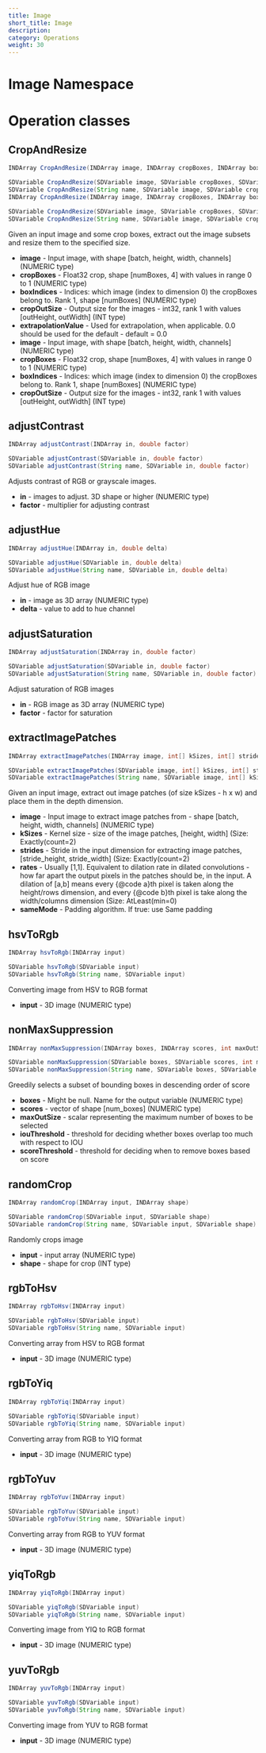 ```yaml
---
title: Image
short_title: Image
description: 
category: Operations
weight: 30
---
```

# Image Namespace
# Operation classes
## <a name="CropAndResize">CropAndResize</a>
```JAVA
INDArray CropAndResize(INDArray image, INDArray cropBoxes, INDArray boxIndices, INDArray cropOutSize, double extrapolationValue)

SDVariable CropAndResize(SDVariable image, SDVariable cropBoxes, SDVariable boxIndices, SDVariable cropOutSize, double extrapolationValue)
SDVariable CropAndResize(String name, SDVariable image, SDVariable cropBoxes, SDVariable boxIndices, SDVariable cropOutSize, double extrapolationValue)
INDArray CropAndResize(INDArray image, INDArray cropBoxes, INDArray boxIndices, INDArray cropOutSize)

SDVariable CropAndResize(SDVariable image, SDVariable cropBoxes, SDVariable boxIndices, SDVariable cropOutSize)
SDVariable CropAndResize(String name, SDVariable image, SDVariable cropBoxes, SDVariable boxIndices, SDVariable cropOutSize)
```
Given an input image and some crop boxes, extract out the image subsets and resize them to the specified size.

* **image** - Input image, with shape [batch, height, width, channels] (NUMERIC type)
* **cropBoxes** - Float32 crop, shape [numBoxes, 4] with values in range 0 to 1 (NUMERIC type)
* **boxIndices** - Indices: which image (index to dimension 0) the cropBoxes belong to. Rank 1, shape [numBoxes] (NUMERIC type)
* **cropOutSize** - Output size for the images - int32, rank 1 with values [outHeight, outWidth] (INT type)
* **extrapolationValue** - Used for extrapolation, when applicable. 0.0 should be used for the default - default = 0.0
* **image** - Input image, with shape [batch, height, width, channels] (NUMERIC type)
* **cropBoxes** - Float32 crop, shape [numBoxes, 4] with values in range 0 to 1 (NUMERIC type)
* **boxIndices** - Indices: which image (index to dimension 0) the cropBoxes belong to. Rank 1, shape [numBoxes] (NUMERIC type)
* **cropOutSize** - Output size for the images - int32, rank 1 with values [outHeight, outWidth] (INT type)

## <a name="adjustContrast">adjustContrast</a>
```JAVA
INDArray adjustContrast(INDArray in, double factor)

SDVariable adjustContrast(SDVariable in, double factor)
SDVariable adjustContrast(String name, SDVariable in, double factor)
```
Adjusts contrast of RGB or grayscale images.

* **in** - images to adjust. 3D shape or higher (NUMERIC type)
* **factor** - multiplier for adjusting contrast

## <a name="adjustHue">adjustHue</a>
```JAVA
INDArray adjustHue(INDArray in, double delta)

SDVariable adjustHue(SDVariable in, double delta)
SDVariable adjustHue(String name, SDVariable in, double delta)
```
Adjust hue of RGB image 

* **in** - image as 3D array (NUMERIC type)
* **delta** - value to add to hue channel

## <a name="adjustSaturation">adjustSaturation</a>
```JAVA
INDArray adjustSaturation(INDArray in, double factor)

SDVariable adjustSaturation(SDVariable in, double factor)
SDVariable adjustSaturation(String name, SDVariable in, double factor)
```
Adjust saturation of RGB images

* **in** - RGB image as 3D array (NUMERIC type)
* **factor** - factor for saturation

## <a name="extractImagePatches">extractImagePatches</a>
```JAVA
INDArray extractImagePatches(INDArray image, int[] kSizes, int[] strides, int[] rates, boolean sameMode)

SDVariable extractImagePatches(SDVariable image, int[] kSizes, int[] strides, int[] rates, boolean sameMode)
SDVariable extractImagePatches(String name, SDVariable image, int[] kSizes, int[] strides, int[] rates, boolean sameMode)
```
Given an input image, extract out image patches (of size kSizes - h x w) and place them in the depth dimension. 

* **image** - Input image to extract image patches from - shape [batch, height, width, channels] (NUMERIC type)
* **kSizes** - Kernel size - size of the image patches, [height, width] (Size: Exactly(count=2)
* **strides** - Stride in the input dimension for extracting image patches, [stride_height, stride_width] (Size: Exactly(count=2)
* **rates** - Usually [1,1]. Equivalent to dilation rate in dilated convolutions - how far apart the output pixels
                 in the patches should be, in the input. A dilation of [a,b] means every {@code a}th pixel is taken
                 along the height/rows dimension, and every {@code b}th pixel is take along the width/columns dimension (Size: AtLeast(min=0)
* **sameMode** - Padding algorithm. If true: use Same padding

## <a name="hsvToRgb">hsvToRgb</a>
```JAVA
INDArray hsvToRgb(INDArray input)

SDVariable hsvToRgb(SDVariable input)
SDVariable hsvToRgb(String name, SDVariable input)
```
Converting image from HSV to RGB format 

* **input** - 3D image (NUMERIC type)

## <a name="nonMaxSuppression">nonMaxSuppression</a>
```JAVA
INDArray nonMaxSuppression(INDArray boxes, INDArray scores, int maxOutSize, double iouThreshold, double scoreThreshold)

SDVariable nonMaxSuppression(SDVariable boxes, SDVariable scores, int maxOutSize, double iouThreshold, double scoreThreshold)
SDVariable nonMaxSuppression(String name, SDVariable boxes, SDVariable scores, int maxOutSize, double iouThreshold, double scoreThreshold)
```
Greedily selects a subset of bounding boxes in descending order of score

* **boxes** - Might be null. Name for the output variable (NUMERIC type)
* **scores** - vector of shape [num_boxes] (NUMERIC type)
* **maxOutSize** - scalar representing the maximum number of boxes to be selected
* **iouThreshold** - threshold for deciding whether boxes overlap too much with respect to IOU
* **scoreThreshold** - threshold for deciding when to remove boxes based on score

## <a name="randomCrop">randomCrop</a>
```JAVA
INDArray randomCrop(INDArray input, INDArray shape)

SDVariable randomCrop(SDVariable input, SDVariable shape)
SDVariable randomCrop(String name, SDVariable input, SDVariable shape)
```
Randomly crops image

* **input** - input array (NUMERIC type)
* **shape** - shape for crop (INT type)

## <a name="rgbToHsv">rgbToHsv</a>
```JAVA
INDArray rgbToHsv(INDArray input)

SDVariable rgbToHsv(SDVariable input)
SDVariable rgbToHsv(String name, SDVariable input)
```
Converting array from HSV to RGB format

* **input** - 3D image (NUMERIC type)

## <a name="rgbToYiq">rgbToYiq</a>
```JAVA
INDArray rgbToYiq(INDArray input)

SDVariable rgbToYiq(SDVariable input)
SDVariable rgbToYiq(String name, SDVariable input)
```
Converting array from RGB to YIQ format 

* **input** - 3D image (NUMERIC type)

## <a name="rgbToYuv">rgbToYuv</a>
```JAVA
INDArray rgbToYuv(INDArray input)

SDVariable rgbToYuv(SDVariable input)
SDVariable rgbToYuv(String name, SDVariable input)
```
Converting array from RGB to YUV format 

* **input** - 3D image (NUMERIC type)

## <a name="yiqToRgb">yiqToRgb</a>
```JAVA
INDArray yiqToRgb(INDArray input)

SDVariable yiqToRgb(SDVariable input)
SDVariable yiqToRgb(String name, SDVariable input)
```
Converting image from YIQ to RGB format 

* **input** - 3D image (NUMERIC type)

## <a name="yuvToRgb">yuvToRgb</a>
```JAVA
INDArray yuvToRgb(INDArray input)

SDVariable yuvToRgb(SDVariable input)
SDVariable yuvToRgb(String name, SDVariable input)
```
Converting image from YUV to RGB format 

* **input** - 3D image (NUMERIC type)

